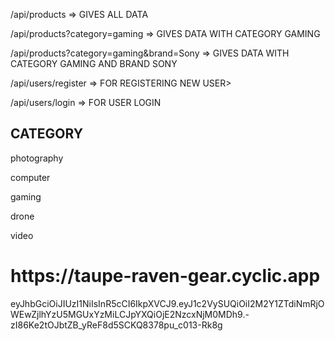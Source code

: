 <!-- GETTING DATA -->

<p>/api/products => GIVES ALL DATA</p>
<p>/api/products?category=gaming => GIVES DATA WITH CATEGORY GAMING</p>
<p>/api/products?category=gaming&brand=Sony => GIVES DATA WITH CATEGORY GAMING AND BRAND SONY</p>

<!-- LOGIN AND REGISTER -->

<p>/api/users/register => FOR REGISTERING NEW USER></p>
<p>/api/users/login => FOR USER LOGIN</p>

<h2>CATEGORY</h2>
<p>photography</p>
<p>computer</p>
<p>gaming</p>
<p>drone</p>
<p>video</p>

<h1>https://taupe-raven-gear.cyclic.app</h1>

eyJhbGciOiJIUzI1NiIsInR5cCI6IkpXVCJ9.eyJ1c2VySUQiOiI2M2Y1ZTdiNmRjOWEwZjlhYzU5MGUxYzMiLCJpYXQiOjE2NzcxNjM0MDh9.-zI86Ke2tOJbtZB_yReF8d5SCKQ8378pu_c013-Rk8g
